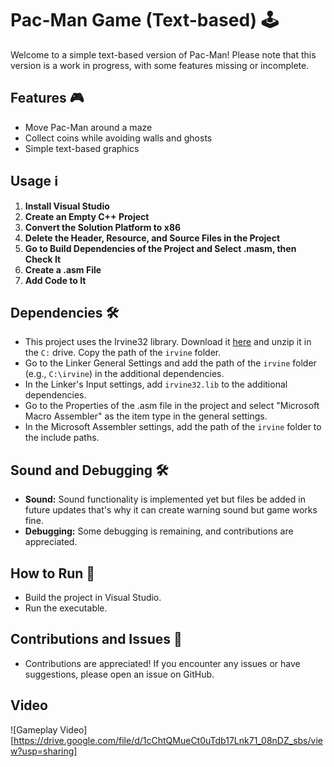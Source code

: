 # Pac-Man Game (Text-based) 🕹️

Welcome to a simple text-based version of Pac-Man! Please note that this version is a work in progress, with some features missing or incomplete.

## Features 🎮
- Move Pac-Man around a maze
- Collect coins while avoiding walls and ghosts
- Simple text-based graphics

## Usage ℹ️
1. **Install Visual Studio**
2. **Create an Empty C++ Project**
3. **Convert the Solution Platform to x86**
4. **Delete the Header, Resource, and Source Files in the Project**
5. **Go to Build Dependencies of the Project and Select .masm, then Check It**
6. **Create a .asm File**
7. **Add Code to It**

## Dependencies 🛠️
- This project uses the Irvine32 library. Download it [here](link-to-download) and unzip it in the `C:` drive. Copy the path of the `irvine` folder.
- Go to the Linker General Settings and add the path of the `irvine` folder (e.g., `C:\irvine`) in the additional dependencies.
- In the Linker's Input settings, add `irvine32.lib` to the additional dependencies.
- Go to the Properties of the .asm file in the project and select "Microsoft Macro Assembler" as the item type in the general settings.
- In the Microsoft Assembler settings, add the path of the `irvine` folder to the include paths.

## Sound and Debugging 🛠️
- **Sound:** Sound functionality is implemented yet but files be added in future updates that's why it can create warning sound but game works fine.
- **Debugging:** Some debugging is remaining, and contributions are appreciated.

## How to Run 🚀
- Build the project in Visual Studio.
- Run the executable.

## Contributions and Issues 🙌
- Contributions are appreciated! If you encounter any issues or have suggestions, please open an issue on GitHub.

## Video
![Gameplay Video][https://drive.google.com/file/d/1cChtQMueCt0uTdb17Lnk71_08nDZ_sbs/view?usp=sharing]

